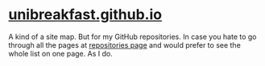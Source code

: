 # [unibreakfast.github.io](unibreakfast.github.io)

A kind of a site map. But for my GitHub repositories. In case you hate to go through all the pages at [repositories page](/UniBreakfast?tab=repositories) and would prefer to see the whole list on one page. As I do.
